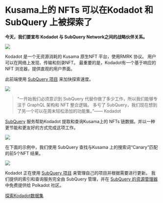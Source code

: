 # Kusama上的 NFTs 可以在Kodadot 和 SubQuery 上被探索了

**今天，我们要宣布 Kodadot 与 SubQuery Network之间的战略伙伴关系。**

![](https://miro.medium.com/max/1400/1*Y4kdG9uEoxrySzb19QKxPg.gif)

Kodadot 是一个无资源消耗的 Kusama 原生NFT 平台，使用RMRK 协议。 用户可以在网络上发现、传输和刻录NFT。 最重要的是，Kodadot有一个基于响应的 NFT 浏览器，提供直观的用户界面。

此前端使用 [SubQuery 项目](https://explorer.subquery.network/subquery/vikiival/magick) 来加快探索速度。

![](https://miro.medium.com/max/1400/0*3TdpXjj1iwGNdA3n)

> “一开始我们必须意识到 SubQuery 代替你做了多少工作，所以我们能够专注于 GraphQL 架构和 NFT 整合逻辑。 多亏了 SubQuery，我们现在想到了另一个可以在周末轻松添加的功能集。”—— Kodadot

[SubQuery](https://subquery.network/) 服务帮助Kodadot 提取和查询Kusama上的 NFTs 链数据。并以一种更节能和更友好的方式完成这项工作。

![](https://miro.medium.com/max/1400/0*AocvCHVWMsGtH1Oz)

在下面的示例中，我们使用 SubQuery 查找与Kusama 上的搜索词“Canary”匹配的前5个NFT 结果。

![](https://miro.medium.com/max/1400/0*QTzLpC0D-pYWDngZ)

Kodadot 正在使用 [SubQuery 项目](https://project.subquery.network/) 来管理自己的项目并根据需要进行更新。 我们提供的索引和查询服务完全由 SubQuery 管理，并在 [SubQuery 的资源管理器](https://explorer.subquery.network/) 中免费提供给 Polkadot 社区。

[探索Kodadot数据集](https://explorer.subquery.network/subquery/vikiival/magick)